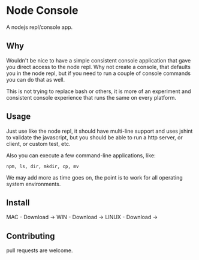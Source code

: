 # Node Console

A nodejs repl/console app.

## Why

Wouldn't be nice to have a simple consistent console application that 
gave you direct access to the node repl.  Why not create a console,
that defaults you in the node repl, but if you need to run
a couple of console commands you can do that as well.

This is not trying to replace bash or others, it is more of an
experiment and consistent console experience that runs the same on every platform.

## Usage

Just use like the node repl, it should have multi-line support and uses
jshint to validate the javascript, but you should be able to run a
http server, or client, or custom test, etc.

Also you can execute a few command-line applications, like:

`npm, ls, dir, mkdir, cp, mv`

We may add more as time goes on, the point is to work for all operating
system environments.

## Install

MAC - Download ->
WIN - Download ->
LINUX - Download ->

## Contributing

pull requests are welcome.

